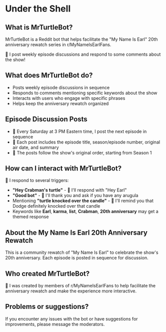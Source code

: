 # Under the Shell

## What is MrTurtleBot?
MrTurtleBot is a Reddit bot that helps facilitate the "My Name Is Earl" 20th anniversary rewatch series in r/MyNameIsEarlFans.

🐢 I post weekly episode discussions and respond to some comments about the show!

## What does MrTurtleBot do?
- Posts weekly episode discussions in sequence
- Responds to comments mentioning specific keywords about the show
- Interacts with users who engage with specific phrases
- Helps keep the anniversary rewatch organized

## Episode Discussion Posts
- 🐢 Every Saturday at 3 PM Eastern time, I post the next episode in sequence
- 🐢 Each post includes the episode title, season/episode number, original air date, and summary
- 🐢 The posts follow the show's original order, starting from Season 1

## How can I interact with MrTurtleBot?
🐢 I respond to several triggers:

- **"Hey Crabman's turtle"** - 🐢 I'll respond with "Hey Earl"
- **"Good bot"** - 🐢 I'll thank you and ask if you have any arugula
- Mentioning **"turtle knocked over the candle"** - 🐢 I'll remind you that Dodge definitely knocked over that candle
- Keywords like **Earl**, **karma**, **list**, **Crabman**, **20th anniversary** may get a themed response

## About the My Name Is Earl 20th Anniversary Rewatch
This is a community rewatch of "My Name Is Earl" to celebrate the show's 20th anniversary. Each episode is posted in sequence for discussion.

## Who created MrTurtleBot?
🐢 I was created by members of r/MyNameIsEarlFans to help facilitate the anniversary rewatch and make the experience more interactive.

## Problems or suggestions?
If you encounter any issues with the bot or have suggestions for improvements, please message the moderators.
